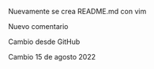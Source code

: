 Nuevamente se crea README.md con vim

Nuevo comentario

Cambio desde GitHub

Cambio 15 de agosto 2022 
